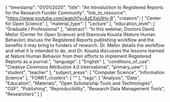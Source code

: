 {
    "timestamp": "01/01/2020",
    "title": "An Introduction to Registered Reports for the Research Funder Community",
    "link_to_resource": "https://www.youtube.com/watch?v=AzEXsUlHy-8",
    "creators": [
        "Center for Open Science"
    ],
    "material_type": [
        "Lecture"
    ],
    "education_level": [
        "Graduate / Professional"
    ],
    "abstract": "In this webinar, Doctors David Mellor (Center for Open Science) and Stavroula Kousta (Nature Human Behavior) discuss the Registered Reports publishing workflow and the benefits it may bring to funders of research. Dr. Mellor details the workflow and what it is intended to do, and Dr. Kousta discusses the lessons learned at Nature Human Behavior from their efforts to implement Registered Reports as a journal.",
    "language": [
        "English"
    ],
    "conditions_of_use": "Creative Commons Attribution 4.0 International",
    "primary_user": [
        "student",
        "teacher"
    ],
    "subject_areas": [
        "Computer Science",
        "Information Science"
    ],
    "FORRT_clusters": [
        ""
    ],
    "tags": [
        "Analysis",
        "Data",
        "Education",
        "Materials",
        "Open Scholarship Tools and Technologies",
        "OSF",
        "Publishing",
        "Reproducibility",
        "Research Data Management Tools",
        "Researchers"
    ]
}